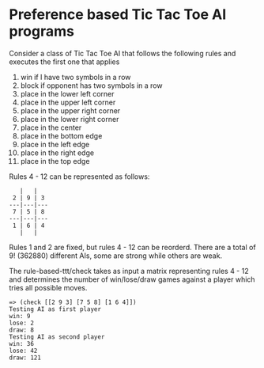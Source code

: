 # Preference based Tic Tac Toe AI programs

Consider a class of Tic Tac Toe AI that follows the following rules and executes the first one that applies
1. win if I have two symbols in a row
2. block if opponent has two symbols in a row
4. place in the lower left corner
5. place in the upper left corner
6. place in the upper right corner
7. place in the lower right corner
8. place in the center
9. place in the bottom edge
10. place in the left edge
11. place in the right edge
12. place in the top edge

Rules 4 - 12 can be represented as follows:
```
   |   |
 2 | 9 | 3
---|---|---
 7 | 5 | 8
---|---|---
 1 | 6 | 4
   |   |
```
Rules 1 and 2 are fixed, but rules 4 - 12 can be reorderd. There are a total of 9! (362880) different AIs, some are strong while others are weak.

The rule-based-ttt/check takes as input a matrix representing rules 4 - 12 and
determines the number of win/lose/draw games against a player which tries all
possible moves.

```
=> (check [[2 9 3] [7 5 8] [1 6 4]])
Testing AI as first player
win: 9
lose: 2
draw: 8
Testing AI as second player
win: 36
lose: 42
draw: 121
```
